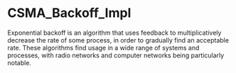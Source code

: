 # CSMA_Backoff_Impl
Exponential backoff is an algorithm that uses feedback to multiplicatively decrease the rate of some process, in order to gradually find an acceptable rate. These algorithms find usage in a wide range of systems and processes, with radio networks and computer networks being particularly notable.
